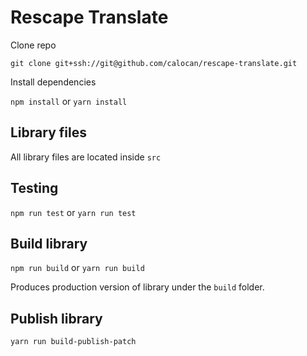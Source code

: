 # Rescape Translate

Clone repo

````
git clone git+ssh://git@github.com/calocan/rescape-translate.git
````

Install dependencies

`npm install` or `yarn install`

## Library files

All library files are located inside `src`

## Testing

`npm run test` or `yarn run test`

## Build library

`npm run build` or `yarn run build`

Produces production version of library under the `build` folder.

## Publish library

`yarn run build-publish-patch`
